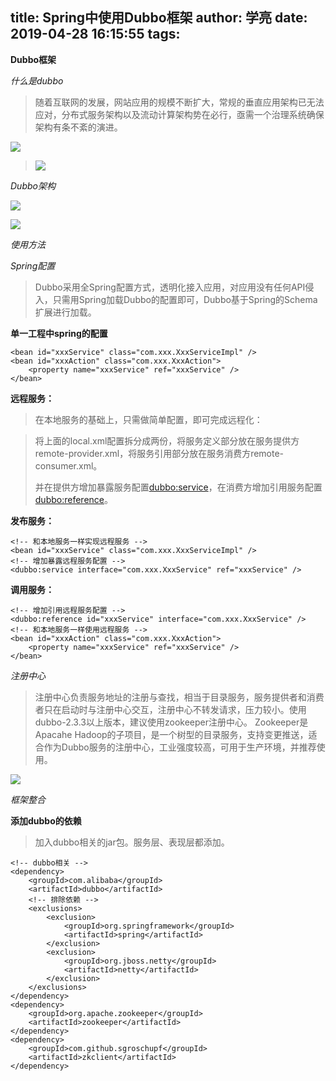 title: Spring中使用Dubbo框架
author: 学亮
date: 2019-04-28 16:15:55
tags:
---
**Dubbo框架**

*什么是dubbo*

> 随着互联网的发展，网站应用的规模不断扩大，常规的垂直应用架构已无法应对，分布式服务架构以及流动计算架构势在必行，亟需一个治理系统确保架构有条不紊的演进。

![](https://i.imgur.com/RhVWWNP.jpg)

> ![](https://i.imgur.com/5XUjg8u.jpg)

*Dubbo架构*

![](https://i.imgur.com/qrkO7ir.jpg)

![](https://i.imgur.com/GFzqmtA.jpg)

*使用方法*

*Spring配置*



> Dubbo采用全Spring配置方式，透明化接入应用，对应用没有任何API侵入，只需用Spring加载Dubbo的配置即可，Dubbo基于Spring的Schema扩展进行加载。

**单一工程中spring的配置**

    <bean id="xxxService" class="com.xxx.XxxServiceImpl" />
	<bean id="xxxAction" class="com.xxx.XxxAction">
		<property name="xxxService" ref="xxxService" />
	</bean>

**远程服务：**

> 在本地服务的基础上，只需做简单配置，即可完成远程化：

> 将上面的local.xml配置拆分成两份，将服务定义部分放在服务提供方remote-provider.xml，将服务引用部分放在服务消费方remote-consumer.xml。
> 
> 并在提供方增加暴露服务配置<dubbo:service>，在消费方增加引用服务配置<dubbo:reference>。

**发布服务：**

    <!-- 和本地服务一样实现远程服务 -->
	<bean id="xxxService" class="com.xxx.XxxServiceImpl" />
	<!-- 增加暴露远程服务配置 -->
	<dubbo:service interface="com.xxx.XxxService" ref="xxxService" />

**调用服务：**

    <!-- 增加引用远程服务配置 -->
	<dubbo:reference id="xxxService" interface="com.xxx.XxxService" />
	<!-- 和本地服务一样使用远程服务 -->
	<bean id="xxxAction" class="com.xxx.XxxAction">
		<property name="xxxService" ref="xxxService" />
	</bean>

*注册中心*

> 注册中心负责服务地址的注册与查找，相当于目录服务，服务提供者和消费者只在启动时与注册中心交互，注册中心不转发请求，压力较小。使用dubbo-2.3.3以上版本，建议使用zookeeper注册中心。
Zookeeper是Apacahe Hadoop的子项目，是一个树型的目录服务，支持变更推送，适合作为Dubbo服务的注册中心，工业强度较高，可用于生产环境，并推荐使用。

![](https://i.imgur.com/IAApCJ5.jpg)

*框架整合*

**添加dubbo的依赖**

> 加入dubbo相关的jar包。服务层、表现层都添加。

    <!-- dubbo相关 -->
	<dependency>
		<groupId>com.alibaba</groupId>
		<artifactId>dubbo</artifactId>
		<!-- 排除依赖 -->
		<exclusions>
			<exclusion>
				<groupId>org.springframework</groupId>
				<artifactId>spring</artifactId>
			</exclusion>
			<exclusion>
				<groupId>org.jboss.netty</groupId>
				<artifactId>netty</artifactId>
			</exclusion>
		</exclusions>
	</dependency>
	<dependency>
		<groupId>org.apache.zookeeper</groupId>
		<artifactId>zookeeper</artifactId>
	</dependency>
	<dependency>
		<groupId>com.github.sgroschupf</groupId>
		<artifactId>zkclient</artifactId>
	</dependency>

